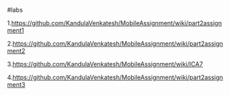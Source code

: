 #labs

1.https://github.com/KandulaVenkatesh/MobileAssignment/wiki/part2assignment1

2.https://github.com/KandulaVenkatesh/MobileAssignment/wiki/part2assignment2

3.https://github.com/KandulaVenkatesh/MobileAssignment/wiki/ICA7

4.https://github.com/KandulaVenkatesh/MobileAssignment/wiki/part2assignment3

